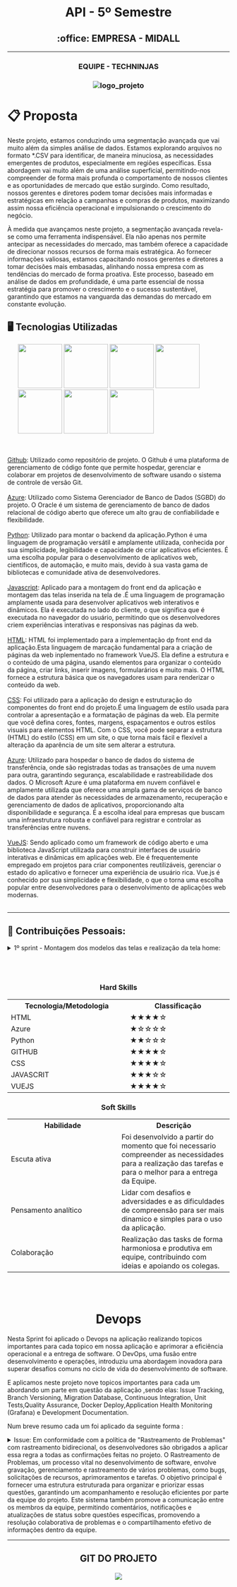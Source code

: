 <h1 align="center"> API - 5º Semestre</h1>
<h2 align="center">:office: EMPRESA - MIDALL </h2>


----------------------------------------------------------------------------------------------------------------------------------------------------------------------------------
<h3 align="center"> 
 EQUIPE - TECHNINJAS
<h3 align="center"> 

![logo_projeto](https://github.com/Orlandi-a11/PortifolioFatecApi/blob/main/IMG/logo-techNinjass.png)



# :clipboard: Proposta
Neste projeto, estamos conduzindo uma segmentação avançada que vai muito além da simples análise de dados. Estamos explorando arquivos no formato *.CSV para identificar, de maneira minuciosa, as necessidades emergentes de produtos, especialmente em regiões específicas. Essa abordagem vai muito além de uma análise superficial, permitindo-nos compreender de forma mais profunda o comportamento de nossos clientes e as oportunidades de mercado que estão surgindo. Como resultado, nossos gerentes e diretores podem tomar decisões mais informadas e estratégicas em relação a campanhas e compras de produtos, maximizando assim nossa eficiência operacional e impulsionando o crescimento do negócio.

À medida que avançamos neste projeto, a segmentação avançada revela-se como uma ferramenta indispensável. Ela não apenas nos permite antecipar as necessidades do mercado, mas também oferece a capacidade de direcionar nossos recursos de forma mais estratégica. Ao fornecer informações valiosas, estamos capacitando nossos gerentes e diretores a tomar decisões mais embasadas, alinhando nossa empresa com as tendências do mercado de forma proativa. Este processo, baseado em análise de dados em profundidade, é uma parte essencial de nossa estratégia para promover o crescimento e o sucesso sustentável, garantindo que estamos na vanguarda das demandas do mercado em constante evolução.

## :desktop_computer: Tecnologias Utilizadas
<ul>
<img src="https://raw.githubusercontent.com/devicons/devicon/1119b9f84c0290e0f0b38982099a2bd027a48bf1/icons/github/github-original-wordmark.svg" width="100"    height="100" />	
<img src="https://raw.githubusercontent.com/devicons/devicon/1119b9f84c0290e0f0b38982099a2bd027a48bf1/icons/python/python-plain-wordmark.svg" width="100" height="100" />
<img src="https://raw.githubusercontent.com/devicons/devicon/master/icons/javascript/javascript-plain.svg" width="100" height="100" />
<img src="https://raw.githubusercontent.com/devicons/devicon/master/icons/html5/html5-original.svg" width="100" height="100" />
<img src="https://raw.githubusercontent.com/devicons/devicon/master/icons/css3/css3-original.svg" width="100" height="100" />
<img src="https://raw.githubusercontent.com/devicons/devicon/master/icons/vuejs/vuejs-original.svg" width="100" height="100" />
<img src="https://raw.githubusercontent.com/devicons/devicon/master/icons/azure/azure-original.svg" width="100" height="100" />

</ul>
 <br></br>
 <a href="https://github.com">Github</a>: Utilizado como repositório de projeto. O Github é uma plataforma de gerenciamento de código fonte que permite hospedar, gerenciar e colaborar em projetos de desenvolvimento de software usando o sistema de controle de versão Git.
<br></br>
<a href="https://www.oracle.com/br/">Azure</a>: Utilizado como Sistema Gerenciador de Banco de Dados (SGBD) do projeto. O Oracle  é um sistema de gerenciamento de banco de dados relacional de código aberto que oferece um alto grau de confiabilidade e flexibilidade.
<br></br>
<a href="https://www.python.org">Python</a>: Utilizado para montar o backend da aplicação.Python é uma linguagem de programação versátil e amplamente utilizada, conhecida por sua simplicidade, legibilidade e capacidade de criar aplicativos eficientes. É uma escolha popular para o desenvolvimento de aplicativos web, científicos, de automação, e muito mais, devido à sua vasta gama de bibliotecas e comunidade ativa de desenvolvedores.
<br></br>
<a href="https://developer.mozilla.org/en-US/docs/Web/JavaScript">Javascript</a>: Aplicado para a montagem do front end da aplicação e montagem das telas inserida na tela de .É uma linguagem de programação amplamente usada para desenvolver aplicativos web interativos e dinâmicos. Ela é executada no lado do cliente, o que significa que é executada no navegador do usuário, permitindo que os desenvolvedores criem experiências interativas e responsivas nas páginas da web.
<br></br>
<a href="https://developer.mozilla.org/en-US/docs/Web/HTML">HTML</a>: HTML foi implementado para a implementação dp front end da aplicação.Esta linguagem de marcação fundamental para a criação de páginas da web inplementado no framework VueJS. Ela define a estrutura e o conteúdo de uma página, usando elementos para organizar o conteúdo da página, criar links, inserir imagens, formularários e muito mais. O HTML fornece a estrutura básica que os navegadores usam para renderizar o conteúdo da web.
<br></br>
<a href="https://developer.mozilla.org/en-US/docs/Web/CSS">CSS</a>: Foi utilizado para a aplicação do design e estruturação do componentes do front end do projeto.É uma linguagem de estilo usada para controlar a apresentação e a formatação de páginas da web. Ela permite que você defina cores, fontes, margens, espaçamentos e outros estilos visuais para elementos HTML. Com o CSS, você pode separar a estrutura (HTML) do estilo (CSS) em um site, o que torna mais fácil e flexível a alteração da aparência de um site sem alterar a estrutura. 
<br></br>
<a href="https://azure.microsoft.com">Azure</a>: Utilizado para hospedar o banco de dados do sistema de transferência, onde são registradas todas as transações de uma nuvem para outra, garantindo segurança, escalabilidade e rastreabilidade dos dados. O Microsoft Azure é uma plataforma em nuvem confiável e amplamente utilizada que oferece uma ampla gama de serviços de banco de dados para atender às necessidades de armazenamento, recuperação e gerenciamento de dados de aplicativos, proporcionando alta disponibilidade e segurança. É a escolha ideal para empresas que buscam uma infraestrutura robusta e confiável para registrar e controlar as transferências entre nuvens.
<br></br>
<a href="https://vuejs.org">VueJS</a>: Sendo aplicado como um framework de código aberto e uma biblioteca JavaScript utilizada para construir interfaces de usuário interativas e dinâmicas em aplicações web. Ele é frequentemente empregado em projetos para criar componentes reutilizáveis, gerenciar o estado do aplicativo e fornecer uma experiência de usuário rica. Vue.js é conhecido por sua simplicidade e flexibilidade, o que o torna uma escolha popular entre desenvolvedores para o desenvolvimento de aplicações web modernas.
<br></br>

-------------------------------------------------------------------------------------------------------------------------------------------------------------

 ## :dart: Contribuições Pessoais: 


<details>
<summary> 1º sprint - Montagem dos modelos das telas e realização da tela home: </summary>
  
- Tarefa de montagem das telas realizada no figma e inicio do projeto com a tela home no vue.js;

2° Sprint - Criação da tela de configuração do google drive para a azure:
- Realizada a criação das telas visual para conectar a nuvem do driver para realização da transferencia da azure;

3° Sprint - Ajuste na tela de configuração e inserção do modal :
- Ajuste da tela de configuração do projeto e inserção do modal na tela de configuração da azure e drive;

4° Sprint - Ajuste da tela de parametro de tempo:
- E como sprint final realizei os ajustes de tempo e minuto para a transferencia de dados do projeto;

</details>

  
</details>


<br></br>

<h3 align="center"> Hard Skills </h3>
  <table align="center">
    <tr>
      <th width="300px">Tecnologia/Metodologia</th>
      <th width="300px">Classificação</th>
    </tr>
    <tr>
      <td>HTML</td>
      <td>★★★★☆</td>
    </tr>
    <tr>
      <td>Azure</td>
      <td>★☆☆☆☆</td>
    </tr>	
    <tr>
      <td>Python</td>
      <td>★★☆☆☆</td>
    </tr>
    <tr>
      <td>GITHUB</td>
      <td>★★★★☆</td>
    </tr>
     <tr>
      <td>CSS</td>
      <td>★★★★☆</td>
    </tr>
      <tr>
      <td>JAVASCRIT</td>
      <td>★★★☆☆</td>
    </tr>
 <tr>
      <td>VUEJS</td>
      <td>★★★★☆</td>
    </tr>


  </table>

 <h3 align="center">Soft Skills</h3>
  <table align="center">
    <tr>
      <th width="300px">Habilidade</th>
      <th width="300px">Descrição</th>
    </tr>
    <tr>
      <td>Escuta ativa</td>
      <td>Foi desenvolvido a partir do momento que foi necessario compreender as necessidades para a realização das tarefas e para o melhor para a entrega da Equipe.</td>
    </tr>
    <tr>
      <td>Pensamento analítico</td>
      <td>Lidar com desafios e adversidades e as dificuldades de compreensão para ser mais dinamico e simples para o uso da aplicação.</td>
    </tr>
    <tr>
      <td>Colaboração</td>
      <td>Realização das tasks de forma harmoniosa e produtiva em equipe, contribuindo com ideias e apoiando os colegas.</td>
  </table>


<br></br>
<h1 align="center"> Devops</h1>

Nesta Sprint foi aplicado o Devops na aplicação realizando topicos importantes para cada topico em nossa aplicação e aprimorar a eficiência operacional e a entrega de software. O DevOps, uma fusão entre desenvolvimento e operações, introduziu uma abordagem inovadora para superar desafios comuns no ciclo de vida do desenvolvimento de software.

E aplicamos neste projeto nove topicos importantes para cada um abordando um parte em questão da aplicação ,sendo elas: Issue Tracking, Branch Versioning, Migration Database, Continuous Integration, Unit Tests,Quality Assurance, Docker Deploy,Application Health Monitoring (Grafana) e Development Documentation.

Num breve resumo cada um foi aplicado da seguinte forma :

<details>
<summary> Issue: Em conformidade com a política de "Rastreamento de Problemas" com rastreamento bidirecional, os desenvolvedores são obrigados a aplicar essa regra a todas as confirmações feitas no projeto. O Rastreamento de Problemas, um processo vital no desenvolvimento de software, envolve gravação, gerenciamento e rastreamento de vários problemas, como bugs, solicitações de recursos, aprimoramentos e tarefas. O objetivo principal é fornecer uma estrutura estruturada para organizar e priorizar essas questões, garantindo um acompanhamento e resolução eficientes por parte da equipe do projeto. Este sistema  também promove a comunicação entre os membros da equipe, permitindo comentários, notificações e atualizações de status sobre questões específicas, promovendo a resolução colaborativa de problemas e o compartilhamento efetivo de informações dentro da equipe.













</summary>
</details>

----------------------------------------------------------------------------------------------------------------------------------------------------------------------------------

<h2 align="center"> GIT DO PROJETO</h2>

<h5 align="center"><a href="https://github.com/TechNinjass"><img src="https://img.shields.io/badge/GitHub-Repositório Projeto-181717?style=for-the-badge&logo=github"></a>
</h5>


